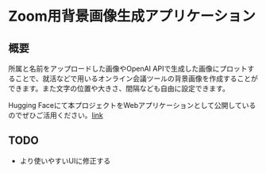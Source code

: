 # Zoom用背景画像生成アプリケーション
## 概要
所属と名前をアップロードした画像やOpenAI APIで生成した画像にプロットすることで、就活などで用いるオンライン会議ツールの背景画像を作成することができます。また文字の位置や大きさ、間隔なども自由に設定できます。

Hugging Faceにて本プロジェクトをWebアプリケーションとして公開しているのでぜひご活用ください。[link](https://huggingface.co/spaces/nomnomnonono/Background-Image-Generation-for-Online-Meeting?logs=build)

## TODO
- より使いやすいUIに修正する
